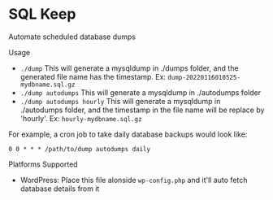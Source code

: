 # SQL Keep
Automate scheduled database dumps

Usage

- `./dump` This will generate a mysqldump in ./dumps folder, and the generated file name has the timestamp. Ex: `dump-20220116010525-mydbname.sql.gz`
- `./dump autodumps` This will generate a mysqldump in ./autodumps folder
- `./dump autodumps hourly` This will generate a mysqldump in ./autodumps folder, and the timestamp in the file name will be replace by 'hourly'. Ex: `hourly-mydbname.sql.gz`

For example, a cron job to take daily database backups would look like:

`0 0 * * * /path/to/dump autodumps daily`

Platforms Supported

- WordPress: Place this file alonside `wp-config.php` and it'll auto fetch database details from it

